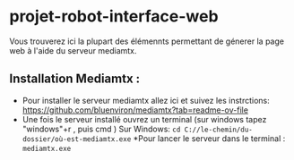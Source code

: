 # projet-robot-interface-web
Vous trouverez ici la plupart des élémennts permettant de génerer la page web à l'aide du serveur mediamtx.
## Installation Mediamtx :
* Pour installer le serveur mediamtx allez ici et suivez les instrctions: https://github.com/bluenviron/mediamtx?tab=readme-ov-file
* Une fois le serveur installé ouvrez un terminal (sur windows tapez "windows"+r , puis cmd )
  Sur Windows: ``` cd C://le-chemin/du-dossier/où-est-mediamtx.exe ```
  *Pour lancer le serveur dans le terminal :  ```mediamtx.exe ```  
